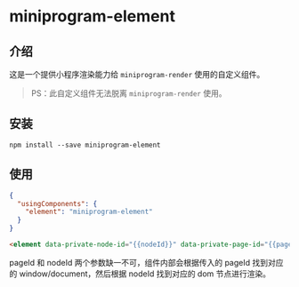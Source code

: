 # miniprogram-element

## 介绍

这是一个提供小程序渲染能力给 `miniprogram-render` 使用的自定义组件。

> PS：此自定义组件无法脱离 `miniprogram-render` 使用。

## 安装

```
npm install --save miniprogram-element
```

## 使用

```json
{
  "usingComponents": {
    "element": "miniprogram-element"
  }
}
```

```html
<element data-private-node-id="{{nodeId}}" data-private-page-id="{{pageId}}"></element>
```

pageId 和 nodeId 两个参数缺一不可，组件内部会根据传入的 pageId 找到对应的 window/document，然后根据 nodeId 找到对应的 dom 节点进行渲染。
